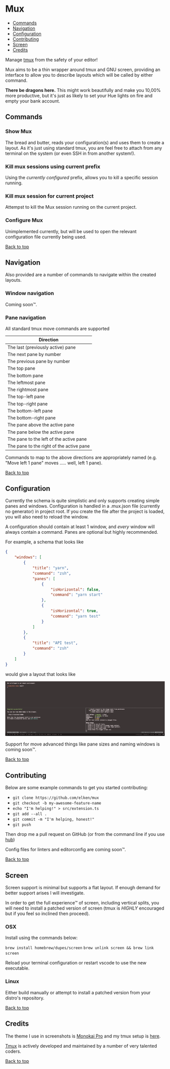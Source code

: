 # Mux

<!-- Badges will go here -->

- [Commands](#commands)
- [Navigation](#navigation)
- [Configuration](#configuration)
- [Contributing](#contributing)
- [Screen](#screen)
- [Credits](#credits)

Manage [tmux](https://github.com/tmux/tmux) from the safety of your editor!

Mux aims to be a thin wrapper around tmux and GNU screen, providing an interface to allow you to describe layouts which will be called by either command.

**There be dragons here.** This might work beautifully and make you 10,00% more productive, but it's just as likely to set your Hue lights on fire and empty your bank account.

## Commands

### Show Mux

The bread and butter, reads your configuration(s) and uses them to create a layout. As it's just using standard tmux, you are feel free to attach from any terminal on the system (or even SSH in from another system!).

### Kill mux sessions using current prefix

Using the *currently configured* prefix, allows you to kill a specific session running.

### Kill mux session for current project

Attempst to kill the Mux session running on the current project.

### Configure Mux

Unimplemented currently, but will be used to open the relevant configuration file currently being used.

[Back to top](#mux)

## Navigation

Also provided are a number of commands to navigate within the created layouts.

### Window navigation

Coming soon™.

### Pane navigation

All standard tmux move commands are supported

| Direction                                |
|------------------------------------------|
| The last (previously active) pane        |
| The next pane by number                  |
| The previous pane by number              |
| The top pane                             |
| The bottom pane                          |
| The leftmost pane                        |
| The rightmost pane                       |
| The top-left pane                        |
| The top-right pane                       |
| The bottom-left pane                     |
| The bottom-right pane                    |
| The pane above the active pane           |
| The pane below the active pane           |
| The pane to the left of the active pane  |
| The pane to the right of the active pane |

Commands to map to the above directions are appropriately named (e.g. "Move left 1 pane" moves ..... well, left 1 pane).

[Back to top](#mux)

## Configuration

Currently the schema is quite simplistic and only supports creating simple panes and windows. Configuration is handled in a .mux.json file (currently no generator) in project root. If you create the file after the project is loaded, you will also need to reload the window.

A configuration should contain at least 1 window, and *every* window will always contain a command. Panes are optional but highly recommended.

For example, a schema that looks like

```json
{
    "windows": [
        {
            "title": "yarn",
            "command": "zsh",
            "panes": [
                {
                    "isHorizontal": false,
                    "command": "yarn start"
                },
                {
                    "isHorizontal": true,
                    "command": "yarn test"
                }
            ]
        },
        {
            "title": "API test",
            "command": "zsh"
        }
    ]
}
```

would give a layout that looks like

![Mux layout](.github/muxOutput.png)

Support for move advanced things like pane sizes and naming windows is coming soon™.

[Back to top](#mux)

## Contributing

Below are some example commands to get you started contributing:

- `git clone https://github.com/elken/mux`
- `git checkout -b my-awesome-feature-name`
- `echo "I'm helping!" > src/extension.ts`
- `git add --all .`
- `git commit -m "I'm helping, honest!"`
- `git push`

Then drop me a pull request on GitHub (or from the command line if you use [hub](https://www.github.com/github/hub))

Config files for linters and editorconfig are coming soon™.

[Back to top](#mux)

## Screen

Screen support is minimal but supports a flat layout. If enough demand for better support arises I will investigate.

In order to get the full experience™ of screen, including vertical splits, you will need to install a patched version of screen (tmux is *HIGHLY* encouraged but if you feel so inclined then proceed).

### OSX

Install using the commands below:

`brew install homebrew/dupes/screen`
`brew unlink screen && brew link screen`

Reload your terminal configuration or restart vscode to use the new executable.

### Linux

Either build manually or attempt to install a patched version from your distro's repository.

[Back to top](#mux)

## Credits

The theme I use in screenshots is [Monokai Pro](https://monokai.pro/) and my tmux setup is [here](https://github.com/elken/dotfiles/blob/master/.tmux.conf).

[Tmux](https://github.com/tmux/tmux/) is actively developed and maintained by a number of very talented coders.

[Back to top](#mux)
